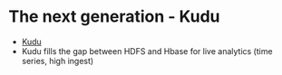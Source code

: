 # The next generation - Kudu
* [Kudu](http://blog.cloudera.com/blog/2015/09/kudu-new-apache-hadoop-storage-for-fast-analytics-on-fast-data/)
* Kudu fills the gap between HDFS and Hbase for live analytics (time series, high ingest)

